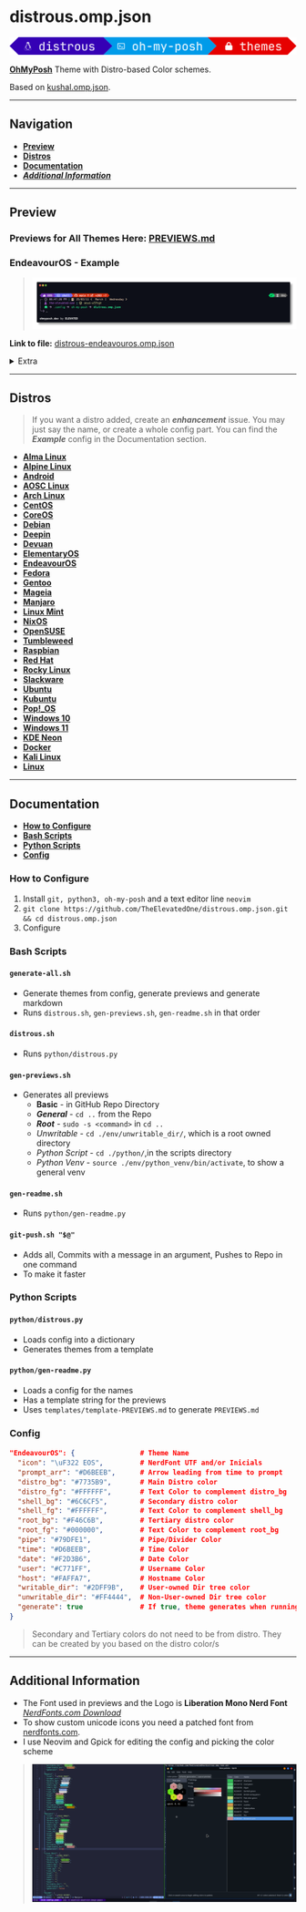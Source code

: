 # distrous.omp.json

![distrous-logo](https://github.com/TheElevatedOne/distrous.omp.json/blob/main/logos/logo.png?raw=true)

[**OhMyPosh**](https://ohmyposh.dev/) Theme with Distro-based Color schemes.

Based on [kushal.omp.json](https://github.com/JanDeDobbeleer/oh-my-posh/blob/main/themes/kushal.omp.json).

---

## Navigation

- [**Preview**](#preview)
- [**Distros**](#distros)
- [**Documentation**](#documentation)
- [***Additional Information***](#additional-information)

---

## Preview

### Previews for All Themes Here: [<ins>PREVIEWS.md</ins>](PREVIEWS.md)

### EndeavourOS - Example

> ![endeavouros-preview](https://github.com/TheElevatedOne/distrous.omp.json/blob/main/previews/distrous-endeavouros.omp.json.png?raw=true)

**Link to file:** [distrous-endeavouros.omp.json](https://github.com/TheElevatedOne/distrous.omp.json/blob/main/themes/distrous-endeavouros.omp.json?raw=true)

<details>
    <summary>Extra</summary>

- **General**

    > ![endeavouros-general](https://github.com/TheElevatedOne/distrous.omp.json/blob/main/previews/distrous-endeavouros.omp.json-general.png?raw=true)

- **Root**

    > ![endeavouros-root](https://github.com/TheElevatedOne/distrous.omp.json/blob/main/previews/distrous-endeavouros.omp.json-root.png?raw=true)

- **Unwritable Directory**

    > ![endeavouros-unwrite](https://github.com/TheElevatedOne/distrous.omp.json/blob/main/previews/distrous-endeavouros.omp.json-unwrite.png?raw=true)

- **Python**

  - **Script**

        > ![endeavouros-script](https://github.com/TheElevatedOne/distrous.omp.json/blob/main/previews/distrous-endeavouros.omp.json-script.png?raw=true)

  - **Venv**

        > ![endeavouros-venv](https://github.com/TheElevatedOne/distrous.omp.json/blob/main/previews/distrous-endeavouros.omp.json-venv.png?raw=true)

</details>

---

## Distros

> If you want a distro added, create an ***enhancement*** issue.
> You may just say the name, or create a whole config part.
> You can find the ***Example*** config in the Documentation section.

- [**Alma Linux**](https://github.com/TheElevatedOne/distrous.omp.json/blob/main/PREVIEWS.md#alma-linux)
- [**Alpine Linux**](https://github.com/TheElevatedOne/distrous.omp.json/blob/main/PREVIEWS.md#alpine-linux)
- [**Android**](https://github.com/TheElevatedOne/distrous.omp.json/blob/main/PREVIEWS.md#android)
- [**AOSC Linux**](https://github.com/TheElevatedOne/distrous.omp.json/blob/main/PREVIEWS.md#aosc-linux)
- [**Arch Linux**](https://github.com/TheElevatedOne/distrous.omp.json/blob/main/PREVIEWS.md#arch-linux)
- [**CentOS**](https://github.com/TheElevatedOne/distrous.omp.json/blob/main/PREVIEWS.md#centos)
- [**CoreOS**](https://github.com/TheElevatedOne/distrous.omp.json/blob/main/PREVIEWS.md#coreos)
- [**Debian**](https://github.com/TheElevatedOne/distrous.omp.json/blob/main/PREVIEWS.md#debian)
- [**Deepin**](https://github.com/TheElevatedOne/distrous.omp.json/blob/main/PREVIEWS.md#deepin)
- [**Devuan**](https://github.com/TheElevatedOne/distrous.omp.json/blob/main/PREVIEWS.md#devuan)
- [**ElementaryOS**](https://github.com/TheElevatedOne/distrous.omp.json/blob/main/PREVIEWS.md#elementaryos)
- [**EndeavourOS**](https://github.com/TheElevatedOne/distrous.omp.json/blob/main/PREVIEWS.md#endeavouros)
- [**Fedora**](https://github.com/TheElevatedOne/distrous.omp.json/blob/main/PREVIEWS.md#fedora)
- [**Gentoo**](https://github.com/TheElevatedOne/distrous.omp.json/blob/main/PREVIEWS.md#gentoo)
- [**Mageia**](https://github.com/TheElevatedOne/distrous.omp.json/blob/main/PREVIEWS.md#mageia)
- [**Manjaro**](https://github.com/TheElevatedOne/distrous.omp.json/blob/main/PREVIEWS.md#manjaro)
- [**Linux Mint**](https://github.com/TheElevatedOne/distrous.omp.json/blob/main/PREVIEWS.md#linux-mint)
- [**NixOS**](https://github.com/TheElevatedOne/distrous.omp.json/blob/main/PREVIEWS.md#nixos)
- [**OpenSUSE**](https://github.com/TheElevatedOne/distrous.omp.json/blob/main/PREVIEWS.md#opensuse)
- [**Tumbleweed**](https://github.com/TheElevatedOne/distrous.omp.json/blob/main/PREVIEWS.md#tumbleweed)
- [**Raspbian**](https://github.com/TheElevatedOne/distrous.omp.json/blob/main/PREVIEWS.md#raspbian)
- [**Red Hat**](https://github.com/TheElevatedOne/distrous.omp.json/blob/main/PREVIEWS.md#red-hat)
- [**Rocky Linux**](https://github.com/TheElevatedOne/distrous.omp.json/blob/main/PREVIEWS.md#rocky-linux)
- [**Slackware**](https://github.com/TheElevatedOne/distrous.omp.json/blob/main/PREVIEWS.md#slackware)
- [**Ubuntu**](https://github.com/TheElevatedOne/distrous.omp.json/blob/main/PREVIEWS.md#ubuntu)
- [**Kubuntu**](https://github.com/TheElevatedOne/distrous.omp.json/blob/main/PREVIEWS.md#kubuntu)
- [**Pop!_OS**](https://github.com/TheElevatedOne/distrous.omp.json/blob/main/PREVIEWS.md#popos)
- [**Windows 10**](https://github.com/TheElevatedOne/distrous.omp.json/blob/main/PREVIEWS.md#windows-10)
- [**Windows 11**](https://github.com/TheElevatedOne/distrous.omp.json/blob/main/PREVIEWS.md#windows-11)
- [**KDE Neon**](https://github.com/TheElevatedOne/distrous.omp.json/blob/main/PREVIEWS.md#kde-neon)
- [**Docker**](https://github.com/TheElevatedOne/distrous.omp.json/blob/main/PREVIEWS.md#docker)
- [**Kali Linux**](https://github.com/TheElevatedOne/distrous.omp.json/blob/main/PREVIEWS.md#kali-linux)
- [**Linux**](https://github.com/TheElevatedOne/distrous.omp.json/blob/main/PREVIEWS.md#linux)

---

## Documentation

- [**How to Configure**](#how-to-configure)
- [**Bash Scripts**](#bash-scripts)
- [**Python Scripts**](#python-scripts)
- [**Config**](#config)

### How to Configure

1. Install `git, python3, oh-my-posh` and a text editor line `neovim`
2. ```git clone https://github.com/TheElevatedOne/distrous.omp.json.git && cd distrous.omp.json```
3. Configure

### Bash Scripts

#### `generate-all.sh`

- Generate themes from config, generate previews and generate markdown
- Runs `distrous.sh`, `gen-previews.sh`, `gen-readme.sh` in that order

#### `distrous.sh`

- Runs `python/distrous.py`

#### `gen-previews.sh`

- Generates all previews
  - **Basic** - in GitHub Repo Directory
  - ***General*** - `cd ..` from the Repo
  - ***Root*** - `sudo -s <command>` in `cd ..`
  - *Unwritable* - `cd ./env/unwritable_dir/`, which is a root owned directory
  - *Python Script* - `cd ./python/`,in the scripts directory
  - *Python Venv* - `source ./env/python_venv/bin/activate`, to show a general venv

#### `gen-readme.sh`

- Runs `python/gen-readme.py`

#### `git-push.sh "$@"`

- Adds all, Commits with a message in an argument, Pushes to Repo in one command
- To make it faster

### Python Scripts

#### `python/distrous.py`

- Loads config into a dictionary
- Generates themes from a template

#### `python/gen-readme.py`

- Loads a config for the names
- Has a template string for the previews
- Uses `templates/template-PREVIEWS.md` to generate `PREVIEWS.md`

### Config

```json
"EndeavourOS": {                # Theme Name
  "icon": "\uF322 EOS",         # NerdFont UTF and/or Inicials
  "prompt_arr": "#D6BEEB",      # Arrow leading from time to prompt
  "distro_bg": "#7735B9",       # Main Distro color
  "distro_fg": "#FFFFFF",       # Text Color to complement distro_bg
  "shell_bg": "#6C6CF5",        # Secondary distro color
  "shell_fg": "#FFFFFF",        # Text Color to complement shell_bg
  "root_bg": "#F46C6B",         # Tertiary distro color 
  "root_fg": "#000000",         # Text Color to complement root_bg
  "pipe": "#79DFE1",            # Pipe/Divider Color
  "time": "#D6BEEB",            # Time Color 
  "date": "#F2D3B6",            # Date Color 
  "user": "#C771FF",            # Username Color
  "host": "#FAFFA7",            # Hostname Color 
  "writable_dir": "#2DFF9B",    # User-owned Dir tree color
  "unwritable_dir": "#FF4444",  # Non-User-owned Dir tree color
  "generate": true              # If true, theme generates when running scripts; if false, theme is skipped
}
```

> Secondary and Tertiary colors do not need to be from distro.
> They can be created by you based on the distro color/s

---

## Additional Information

- The Font used in previews and the Logo is **Liberation Mono Nerd Font** [<ins>*NerdFonts.com Download*</ins>](https://github.com/ryanoasis/nerd-fonts/releases/download/v3.3.0/LiberationMono.zip)
- To show custom unicode icons you need a patched font from [nerdfonts.com](https://www.nerdfonts.com/font-downloads).
- I use Neovim and Gpick for editing the config and picking the color scheme

> ![image-preview](https://github.com/TheElevatedOne/distrous.omp.json/blob/main/images/workflow.png)
